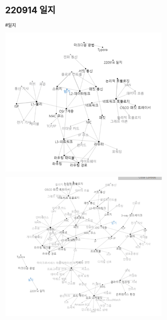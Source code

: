 # 220914 일지

#일지

![](../attachments/2022-09-14-17-52-07.png)

![](../attachments/2022-09-14-18-14-38.png)